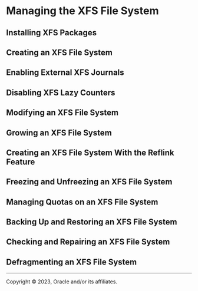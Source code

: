 # Managing the XFS File System

## Installing XFS Packages

## Creating an XFS File System

## Enabling External XFS Journals

## Disabling XFS Lazy Counters

## Modifying an XFS File System

## Growing an XFS File System

## Creating an XFS File System With the Reflink Feature

## Freezing and Unfreezing an XFS File System

## Managing Quotas on an XFS File System

## Backing Up and Restoring an XFS File System

## Checking and Repairing an XFS File System

## Defragmenting an XFS File System

---

Copyright © 2023, Oracle and/or its affiliates.

